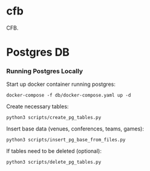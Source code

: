 # cfb

CFB.

# Postgres DB

### Running Postgres Locally

Start up docker container running postgres:

```
docker-compose -f db/docker-compose.yaml up -d
```

Create necessary tables:

```
python3 scripts/create_pg_tables.py
```

Insert base data (venues, conferences, teams, games):

```
python3 scripts/insert_pg_base_from_files.py
```

If tables need to be deleted (optional):

```
python3 scripts/delete_pg_tables.py
```
